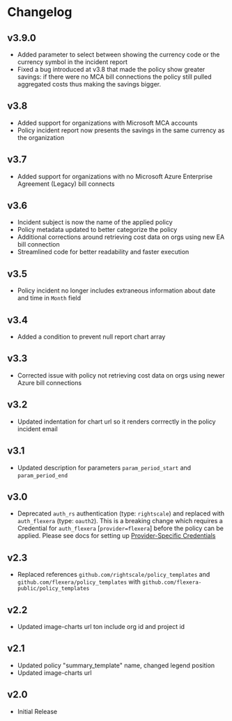 # Changelog

## v3.9.0

- Added parameter to select between showing the currency code or the currency symbol in the incident report
- Fixed a bug introduced at v3.8 that made the policy show greater savings: if there were no MCA bill connections the policy still pulled aggregated costs thus making the savings bigger.

## v3.8

- Added support for organizations with Microsoft MCA accounts
- Policy incident report now presents the savings in the same currency as the organization

## v3.7

- Added support for organizations with no Microsoft Azure Enterprise Agreement (Legacy) bill connects

## v3.6

- Incident subject is now the name of the applied policy
- Policy metadata updated to better categorize the policy
- Additional corrections around retrieving cost data on orgs using new EA bill connection
- Streamlined code for better readability and faster execution

## v3.5

- Policy incident no longer includes extraneous information about date and time in `Month` field

## v3.4

- Added a condition to prevent null report chart array

## v3.3

- Corrected issue with policy not retrieving cost data on orgs using newer Azure bill connections

## v3.2

- Updated indentation for chart url so it renders corrrectly in the policy incident email

## v3.1

- Updated description for parameters `param_period_start` and `param_period_end`

## v3.0

- Deprecated `auth_rs` authentication (type: `rightscale`) and replaced with `auth_flexera` (type: `oauth2`).  This is a breaking change which requires a Credential for `auth_flexera` [`provider=flexera`] before the policy can be applied.  Please see docs for setting up [Provider-Specific Credentials](https://docs.flexera.com/flexera/EN/Automation/ProviderCredentials.htm)

## v2.3

- Replaced references `github.com/rightscale/policy_templates` and `github.com/flexera/policy_templates` with `github.com/flexera-public/policy_templates`

## v2.2

- Updated image-charts url ton include org id and project id

## v2.1

- Updated policy "summary_template" name, changed legend position
- Updated image-charts url

## v2.0

- Initial Release
